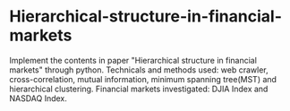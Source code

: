 # Hierarchical-structure-in-financial-markets
Implement the contents in paper "Hierarchical structure in financial markets" through python.
Technicals and methods used: web crawler, cross-correlation, mutual information, minimum spanning tree(MST) and hierarchical clustering.
Financial markets investigated: DJIA Index and NASDAQ Index.
